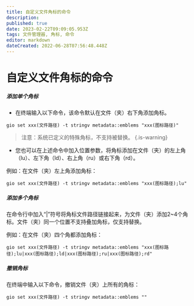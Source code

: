 ```yaml
---
title: 自定义文件角标的命令
description: 
published: true
date: 2023-02-22T09:09:05.953Z
tags: 文件管理器, 角标, 命令
editor: markdown
dateCreated: 2022-06-28T07:56:48.448Z
---
```


# 自定义文件角标的命令
##### 添加单个角标
- 在终端输入以下命令，该命令默认在文件（夹）右下角添加角标。
```
gio set xxx(文件路径) -t stringv metadata::emblems "xxx(图标路径)"
```
> 注意：系统已定义的特殊角标，不支持被替换。
{.is-warning}

- 您也可以在上述命令中加入位置参数，将角标添加在文件（夹）的左上角（lu）、左下角（ld）、右上角（ru）或右下角（rd）。

例如：在文件（夹）左上角添加角标：
```linux
gio set xxx(文件路径) -t stringv metadata::emblems "xxx(图标路径);lu"
```

##### 添加多个角标
在命令行中加入“|”符号将角标文件路径链接起来，为文件（夹）添加2~4个角标。文件（夹）同一个位置不支持叠加角标，仅支持替换。

例如：在文件（夹）四个角都添加角标：
```linux
gio set xxx(文件路径) -t stringv metadata::emblems "xxx(图标路径);lu|xxx(图标路径);ld|xxx(图标路径);ru|xxx(图标路径);rd"
```
##### 撤销角标
在终端中输入以下命令，撤销文件（夹）上所有的角标： 
```linux
gio set xxx(文件路径) -t stringv metadata::emblems "" 
```